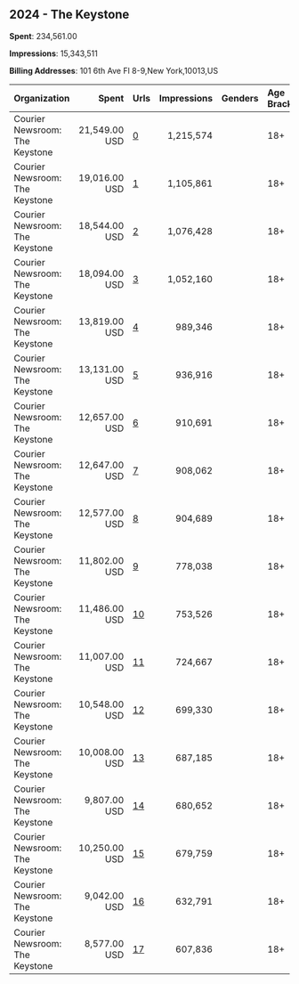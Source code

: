 ## 2024 - The Keystone 
**Spent**: 234,561.00

**Impressions**: 15,343,511

**Billing Addresses**: 101 6th Ave Fl 8-9,New York,10013,US

|Organization|Spent|Urls|Impressions|Genders|Age Brackets|Country Codes|
|:---|---:|:---|---:|:---|:---|:---|
|Courier Newsroom: The Keystone|21,549.00 USD|[0](https://www.snap.com/political-ads/asset/82c6ce1b3a73b0e133af8dda72a136461e40aca3c10e0133ffd535a5ee96fa3d?mediaType=mp4)|1,215,574||18+|united states|
|Courier Newsroom: The Keystone|19,016.00 USD|[1](https://www.snap.com/political-ads/asset/7eda4bef6dda00ed854471a5d4b4d8d3d5239298dfa11a355a16fccb11f6de98?mediaType=mp4)|1,105,861||18+|united states|
|Courier Newsroom: The Keystone|18,544.00 USD|[2](https://www.snap.com/political-ads/asset/6a538acaa1728c1820d751da8d14cc0f32a2eb127e3f3182a13a606c1a126eef?mediaType=mp4)|1,076,428||18+|united states|
|Courier Newsroom: The Keystone|18,094.00 USD|[3](https://www.snap.com/political-ads/asset/3af917bd8026e6d9de70b6eb6477c569cb909aa80b9d649d17bf175476dff05a?mediaType=mp4)|1,052,160||18+|united states|
|Courier Newsroom: The Keystone|13,819.00 USD|[4](https://www.snap.com/political-ads/asset/de79fa011ceb4ee5191c09ebeede11e4520930387a4ac50c922caa12867e8c5e?mediaType=mp4)|989,346||18+|united states|
|Courier Newsroom: The Keystone|13,131.00 USD|[5](https://www.snap.com/political-ads/asset/94242c1f797f024e6ca38f89076c7d5f80c6d92abe5b4d7c17945d97f51204dc?mediaType=mp4)|936,916||18+|united states|
|Courier Newsroom: The Keystone|12,657.00 USD|[6](https://www.snap.com/political-ads/asset/950ecd276e1183b50f5a7a51fc0dc762d3319bf1afa7f45ed3a87745f02959c2?mediaType=mp4)|910,691||18+|united states|
|Courier Newsroom: The Keystone|12,647.00 USD|[7](https://www.snap.com/political-ads/asset/cdf4522a146d2121ef125ec8744b58cd7df50caf187913219f95db48bb33c8b1?mediaType=mp4)|908,062||18+|united states|
|Courier Newsroom: The Keystone|12,577.00 USD|[8](https://www.snap.com/political-ads/asset/ac37f49b2bf88fa79d806ce63f086f317dacba6e392b5317e127fb100bb3950c?mediaType=mp4)|904,689||18+|united states|
|Courier Newsroom: The Keystone|11,802.00 USD|[9](https://www.snap.com/political-ads/asset/4963e9d0da493286bc80728a0d090612bb17e9eb2f7e4260d4b82e12e57efad5?mediaType=mp4)|778,038||18+|united states|
|Courier Newsroom: The Keystone|11,486.00 USD|[10](https://www.snap.com/political-ads/asset/721658118237551f01ca30fe53217930998ce0461c47d241d1d31039abcb76d9?mediaType=mp4)|753,526||18+|united states|
|Courier Newsroom: The Keystone|11,007.00 USD|[11](https://www.snap.com/political-ads/asset/36c17ba6a71275903a625cb2cfba5e4a7986d279a620bb6509e3c397305e4a0f?mediaType=mp4)|724,667||18+|united states|
|Courier Newsroom: The Keystone|10,548.00 USD|[12](https://www.snap.com/political-ads/asset/4a47b66a2fab4e999be18fd73e02ff29a846aa9679f92682e8bf598c0a611d7b?mediaType=mp4)|699,330||18+|united states|
|Courier Newsroom: The Keystone|10,008.00 USD|[13](https://www.snap.com/political-ads/asset/c36ede8c6f9206fa1963b301d39aa2cf1288a349da2e3be8c7cb67b28400d2e6?mediaType=mp4)|687,185||18+|united states|
|Courier Newsroom: The Keystone|9,807.00 USD|[14](https://www.snap.com/political-ads/asset/65d88cf7736ea5af0ab17bb3225145ea3acd959bec7cb95c444c0b44f2b732d5?mediaType=mp4)|680,652||18+|united states|
|Courier Newsroom: The Keystone|10,250.00 USD|[15](https://www.snap.com/political-ads/asset/b75a1ecc1e4e5358d7938c59063485616f63204efb9c4f88dcbd465d09590ac7?mediaType=mp4)|679,759||18+|united states|
|Courier Newsroom: The Keystone|9,042.00 USD|[16](https://www.snap.com/political-ads/asset/4d8b01759104e191d7d33abe99f5d5b4ed4c483a67917a9d9d3da6e33c0cde69?mediaType=mp4)|632,791||18+|united states|
|Courier Newsroom: The Keystone|8,577.00 USD|[17](https://www.snap.com/political-ads/asset/6d67649edf7f9c9a9723029021c88219cf9dc23ae83ff5395ebe9d7322dd932d?mediaType=mp4)|607,836||18+|united states|
